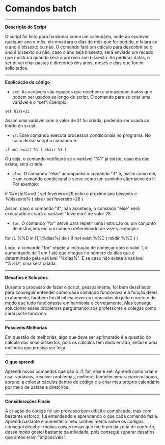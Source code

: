 # Comandos batch
---
**Descrição do Script**

O script foi feito para funcionar como um calendário, onde ao escrever qualquer ano e mês, ele mostrará o dias do mês que for pedido, e falará se o ano é bissexto ou não. O comando fará um cálculo para descobrir se o ano é bissexto ou não, caso o ano seja bissexto, será enviado um recado que mostrará quando será o próximo ano bissexto. Ao pedir as datas, o script vai criar pastas e diretórios dos anos, meses e dias que forem solicitados.

---
**Explicação do código**

- ```set```: As variáveis são espaços que recebem e armazenam dados que podem ser usados ao longo do script. O comando para se criar uma variável é o "set". Exemplo:

```set dias=31```

Assim uma variável com o valor de 31 foi criada, podendo ser usada ao londo do script.

- ```if```: Esse comando executa processos condicionais no programa. No caso desse script o comando é:

```if not exist %1 ( mkdir %1 )```

Ou seja, o comando verificará se a variável "%1" já existe, caso ela não exista, será criada.

- ```else```: O comando "else" acompanha o comando "if" e, assim como ele, é um comando condicional e serve como um caminho alternativo do if. Por exemplo: 

if %resto%==0 (
    set fevereiro=29
    echo o proximo ano bissexto e %bissexto%
) else (
    set fevereiro=28
)

Assim, caso o comando "if", não aconteca, o comando "else" será executado e criará a variável "fevereiro" de valor 28.

- ```for```: O comando "for" serve para repetir uma instrução ou um conjunto de instruções em um número determinado de vezes. Exemplo:

for /L %%D in (1,1,%dias%) do (
    if not exist %%D (
        mkdir %%D
    )
)

Logo, o comando "for" repete a instrução de começar com o valor 1, ir aumentando de 1 em 1 até que chegue no número de dias que é determinado pela variável "%dias%". E se caso não exista a variável "%%D", uma será criada.

---
**Desafios e Soluções**

Durante o processo de fazer o script, pessoalmente, foi bem desafiador para conseguir entender como cada comando funcionava e a função deles exatamente, também foi difícil escrever os comandos do jeito correto e de modo que tudo funcionasse em harmonia e corretamente. Mas consegui solucionar esses problemas perguntando aos professores e colegas como cada parte funciona.

---
**Possíveis Melhorias**

Em questão de melhorias, algo que deve ser aprimorado é a questão do cálculo dos anos bissextos, pois os cálculos têm dado errado, então é uma melhoria que precisa ser feita.  

---
**O que aprendi**

Aprendi novos comandos que são o: if, for, else e set. Aprendi como criar e usar variáveis, resolver problemas, melhorei também meu raciocínio lógico, aprendi a colocar cáculos dentro do código e a criar meu próprio calendário por meio de pastas e diretórios. 

---
**Considerações Finais**

A criação do código foi um processo bem difícil e complicado, mas com bastante esforço, fui entendendo e aprendendo o que cada comando fazia. Aprendi bastante e aumentei o meu conhecimento sobre os códigos, consegui decobrir muitas coisas novas que me tiram da zona de conforto, desse modo gostei bastante da atividade, pois consegui superar desafios que antes eram "impossíveis".
